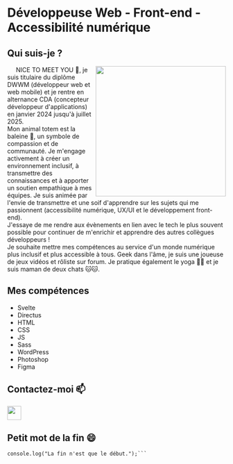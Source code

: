 # Développeuse Web - Front-end - Accessibilité numérique

## Qui suis-je ?

<p align="left">
<img align="right" width=300px alt="" src="[https://media.giphy.com/media/RM0Csu9TY1yqyyqvwR/giphy.gif](https://i.ibb.co/zGfwd4R/f5160cce99aa3bef51506e533ba0a446-1-removebg-preview.png)" />

  <span style="margin-left: 20px;">
    NICE TO MEET YOU 👋, je suis titulaire du diplôme DWWM (développeur web et web mobile) et je rentre en alternance CDA (concepteur développeur d'applications) en janvier 2024 jusqu'à juillet 2025.
    </br>  
Mon animal totem est la baleine 🐋, un symbole de compassion et de communauté. Je m'engage activement à créer un environnement inclusif, à transmettre des connaissances et à apporter un soutien empathique à mes équipes. Je suis animée par l'envie de transmettre et une soif d'apprendre sur les sujets qui me passionnent (accessibilité numérique, UX/UI et le développement front-end).
    </br> 
J'essaye de me rendre aux évènements en lien avec le tech le plus souvent possible pour continuer de m'enrichir et apprendre des autres collègues développeurs !
    </br> 
Je souhaite mettre mes compétences au service d'un monde numérique plus inclusif et plus accessible à tous. Geek dans l'âme, je suis une joueuse de jeux vidéos et rôliste sur forum. Je pratique également le yoga 🧘‍♀️ et je suis maman de deux chats 🐱🐱.
  </span>
</p>

## Mes compétences

- Svelte
- Directus
- HTML
- CSS
- JS
- Sass
- WordPress
- Photoshop
- Figma

## Contactez-moi 📫

<p align="left"><a href="https://www.linkedin.com/in/tamara-violeau" target="_blank" rel="noreferrer"><img src="https://raw.githubusercontent.com/danielcranney/readme-generator/main/public/icons/socials/linkedin.svg" width="32" height="32" /></a></p>

## Petit mot de la fin 😄

```console.log("Merci d'avoir visité mon profil !");
console.log("La fin n'est que le début.");```
